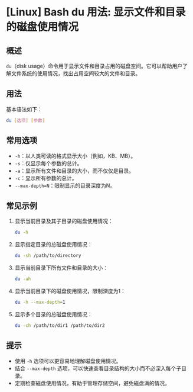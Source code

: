# [Linux] Bash du 用法: 显示文件和目录的磁盘使用情况

## 概述
`du`（disk usage）命令用于显示文件和目录占用的磁盘空间。它可以帮助用户了解文件系统的使用情况，找出占用空间较大的文件和目录。

## 用法
基本语法如下：
```bash
du [选项] [参数]
```

## 常用选项
- `-h`：以人类可读的格式显示大小（例如，KB、MB）。
- `-s`：仅显示每个参数的总计。
- `-a`：显示所有文件和目录的大小，而不仅仅是目录。
- `-c`：显示所有参数的总计。
- `--max-depth=N`：限制显示的目录深度为N。

## 常见示例
1. 显示当前目录及其子目录的磁盘使用情况：
   ```bash
   du -h
   ```

2. 显示指定目录的总磁盘使用情况：
   ```bash
   du -sh /path/to/directory
   ```

3. 显示当前目录下所有文件和目录的大小：
   ```bash
   du -ah
   ```

4. 显示当前目录下的磁盘使用情况，限制深度为1：
   ```bash
   du -h --max-depth=1
   ```

5. 显示多个目录的总磁盘使用情况：
   ```bash
   du -ch /path/to/dir1 /path/to/dir2
   ```

## 提示
- 使用 `-h` 选项可以更容易地理解磁盘使用情况。
- 结合 `--max-depth` 选项，可以快速查看目录结构的大小而不必深入每个子目录。
- 定期检查磁盘使用情况，有助于管理存储空间，避免磁盘满的情况。